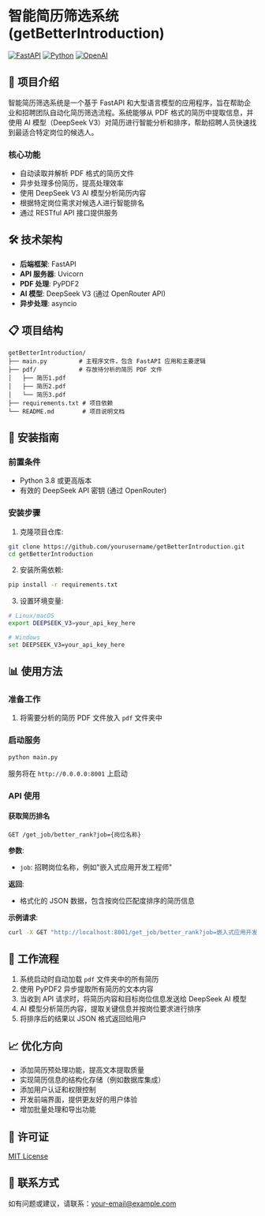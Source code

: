 # 智能简历筛选系统 (getBetterIntroduction)

[![FastAPI](https://img.shields.io/badge/FastAPI-0.95.0-009688.svg?style=flat&logo=FastAPI&logoColor=white)](https://fastapi.tiangolo.com/)
[![Python](https://img.shields.io/badge/Python-3.8+-blue.svg?style=flat&logo=python&logoColor=white)](https://www.python.org/)
[![OpenAI](https://img.shields.io/badge/OpenAI-API-412991.svg?style=flat&logo=openai&logoColor=white)](https://openai.com/)

## 📝 项目介绍

智能简历筛选系统是一个基于 FastAPI 和大型语言模型的应用程序，旨在帮助企业和招聘团队自动化简历筛选流程。系统能够从 PDF 格式的简历中提取信息，并使用 AI 模型（DeepSeek V3）对简历进行智能分析和排序，帮助招聘人员快速找到最适合特定岗位的候选人。

### 核心功能

- 自动读取并解析 PDF 格式的简历文件
- 异步处理多份简历，提高处理效率
- 使用 DeepSeek V3 AI 模型分析简历内容
- 根据特定岗位需求对候选人进行智能排名
- 通过 RESTful API 接口提供服务

## 🛠️ 技术架构

- **后端框架**: FastAPI
- **API 服务器**: Uvicorn
- **PDF 处理**: PyPDF2
- **AI 模型**: DeepSeek V3 (通过 OpenRouter API)
- **异步处理**: asyncio

## 📋 项目结构

```
getBetterIntroduction/
├── main.py         # 主程序文件，包含 FastAPI 应用和主要逻辑
├── pdf/            # 存放待分析的简历 PDF 文件
│   ├── 简历1.pdf
│   ├── 简历2.pdf
│   └── 简历3.pdf
├── requirements.txt # 项目依赖
└── README.md        # 项目说明文档
```

## 🚀 安装指南

### 前置条件

- Python 3.8 或更高版本
- 有效的 DeepSeek API 密钥 (通过 OpenRouter)

### 安装步骤

1. 克隆项目仓库:

```bash
git clone https://github.com/yourusername/getBetterIntroduction.git
cd getBetterIntroduction
```

2. 安装所需依赖:

```bash
pip install -r requirements.txt
```

3. 设置环境变量:

```bash
# Linux/macOS
export DEEPSEEK_V3=your_api_key_here

# Windows
set DEEPSEEK_V3=your_api_key_here
```

## 📊 使用方法

### 准备工作

1. 将需要分析的简历 PDF 文件放入 `pdf` 文件夹中

### 启动服务

```bash
python main.py
```

服务将在 `http://0.0.0.0:8001` 上启动

### API 使用

#### 获取简历排名

```
GET /get_job/better_rank?job={岗位名称}
```

**参数**:
- `job`: 招聘岗位名称，例如"嵌入式应用开发工程师"

**返回**:
- 格式化的 JSON 数据，包含按岗位匹配度排序的简历信息

**示例请求**:
```bash
curl -X GET "http://localhost:8001/get_job/better_rank?job=嵌入式应用开发工程师"
```

## 🔄 工作流程

1. 系统启动时自动加载 `pdf` 文件夹中的所有简历
2. 使用 PyPDF2 异步提取所有简历的文本内容
3. 当收到 API 请求时，将简历内容和目标岗位信息发送给 DeepSeek AI 模型
4. AI 模型分析简历内容，提取关键信息并按岗位要求进行排序
5. 将排序后的结果以 JSON 格式返回给用户

## 📈 优化方向

- 添加简历预处理功能，提高文本提取质量
- 实现简历信息的结构化存储（例如数据库集成）
- 添加用户认证和权限控制
- 开发前端界面，提供更友好的用户体验
- 增加批量处理和导出功能

## 📄 许可证

[MIT License](LICENSE)

## 📧 联系方式

如有问题或建议，请联系：your-email@example.com